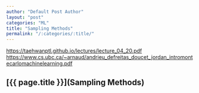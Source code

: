 ```yaml
---
author: "Default Post Author"
layout: "post"
categories: "ML"
title: "Sampling Methods"
permalink: "/:categories/:title/"
---
```


https://taehwanptl.github.io/lectures/lecture_04_20.pdf
https://www.cs.ubc.ca/~arnaud/andrieu_defreitas_doucet_jordan_intromontecarlomachinelearning.pdf

## [{{ page.title }}](Sampling Methods)


